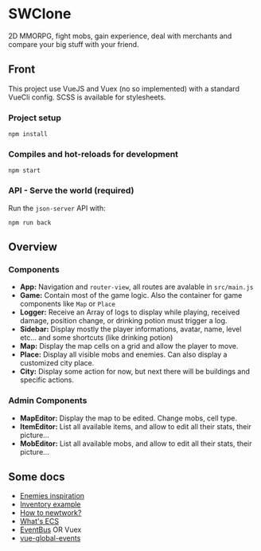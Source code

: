 # SWClone

2D MMORPG, fight mobs, gain experience, deal with merchants and compare your big
stuff with your friend.

## Front

This project use VueJS and Vuex (no so implemented) with a standard VueCli config.
SCSS is available for stylesheets.

### Project setup
```
npm install
```

### Compiles and hot-reloads for development
```
npm start
```

### API - Serve the world (required)

Run the `json-server` API with:

```
npm run back
```

## Overview

### Components

- **App:** Navigation and `router-view`, all routes are avalable in `src/main.js`
- **Game:** Contain most of the game logic. Also the container for game components like `Map` or `Place`
- **Logger:** Receive an Array of logs to display while playing, received damage, position change, or drinking potion must trigger a log.
- **Sidebar:** Display mostly the player informations, avatar, name, level etc… and some shortcuts (like drinking potion)
- **Map:** Display the map cells on a grid and allow the player to move.
- **Place:** Display all visible mobs and enemies. Can also display a customized city place.
- **City:** Display some action for now, but next there will be buildings and specific actions.

### Admin Components

- **MapEditor:** Display the map to be edited. Change mobs, cell type.
- **ItemEditor:** List all available items, and allow to edit all their stats, their picture…
- **MobEditor:** List all available mobs, and allow to edit all their stats, their picture…

## Some docs

- [Enemies inspiration](http://nintendo.wikia.com/wiki/List_of_EarthBound_enemies)
- [Inventory example](https://codepen.io/MadLittleMods/pen/vmhLF)
- [How to newtwork?](http://www.plinkojs.com/about)
- [What's ECS](https://www.reddit.com/r/gamedev/comments/afmi3v/game_objects_creation_incode_or_json/edzxdel/)
- [EventBus](https://alligator.io/vuejs/global-event-bus/) OR Vuex
- [vue-global-events](https://github.com/shentao/vue-global-events)
